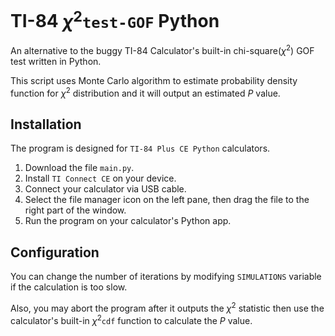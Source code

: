 # TI-84 $\chi^2\texttt{test-GOF}$ Python
An alternative to the buggy TI-84 Calculator's built-in chi-square($\chi^2$) GOF test written in Python.

This script uses Monte Carlo algorithm to estimate probability density function for $\chi^2$ distribution and it will output an estimated $P$ value. 

## Installation
The program is designed for `TI-84 Plus CE Python` calculators. 

1. Download the file `main.py`.
2. Install `TI Connect CE` on your device.
3. Connect your calculator via USB cable.
4. Select the file manager icon on the left pane, then drag the file to the right part of the window.
5. Run the program on your calculator's Python app.

## Configuration
You can change the number of iterations by modifying `SIMULATIONS` variable if the calculation is too slow.

Also, you may abort the program after it outputs the $\chi^2$ statistic then use the calculator's built-in $\chi^2\texttt{cdf}$ function to calculate the $P$ value.
